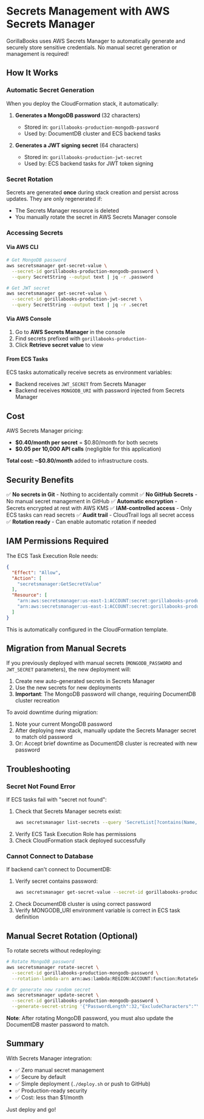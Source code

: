 # Secrets Management with AWS Secrets Manager

GorillaBooks uses AWS Secrets Manager to automatically generate and securely store sensitive credentials. No manual secret generation or management is required!

## How It Works

### Automatic Secret Generation

When you deploy the CloudFormation stack, it automatically:

1. **Generates a MongoDB password** (32 characters)
   - Stored in: `gorillabooks-production-mongodb-password`
   - Used by: DocumentDB cluster and ECS backend tasks

2. **Generates a JWT signing secret** (64 characters)
   - Stored in: `gorillabooks-production-jwt-secret`
   - Used by: ECS backend tasks for JWT token signing

### Secret Rotation

Secrets are generated **once** during stack creation and persist across updates. They are only regenerated if:
- The Secrets Manager resource is deleted
- You manually rotate the secret in AWS Secrets Manager console

### Accessing Secrets

#### Via AWS CLI

```bash
# Get MongoDB password
aws secretsmanager get-secret-value \
  --secret-id gorillabooks-production-mongodb-password \
  --query SecretString --output text | jq -r .password

# Get JWT secret
aws secretsmanager get-secret-value \
  --secret-id gorillabooks-production-jwt-secret \
  --query SecretString --output text | jq -r .secret
```

#### Via AWS Console

1. Go to **AWS Secrets Manager** in the console
2. Find secrets prefixed with `gorillabooks-production-`
3. Click **Retrieve secret value** to view

#### From ECS Tasks

ECS tasks automatically receive secrets as environment variables:
- Backend receives `JWT_SECRET` from Secrets Manager
- Backend receives `MONGODB_URI` with password injected from Secrets Manager

## Cost

AWS Secrets Manager pricing:
- **$0.40/month per secret** = $0.80/month for both secrets
- **$0.05 per 10,000 API calls** (negligible for this application)

**Total cost: ~$0.80/month** added to infrastructure costs.

## Security Benefits

✅ **No secrets in Git** - Nothing to accidentally commit
✅ **No GitHub Secrets** - No manual secret management in GitHub
✅ **Automatic encryption** - Secrets encrypted at rest with AWS KMS
✅ **IAM-controlled access** - Only ECS tasks can read secrets
✅ **Audit trail** - CloudTrail logs all secret access
✅ **Rotation ready** - Can enable automatic rotation if needed

## IAM Permissions Required

The ECS Task Execution Role needs:
```json
{
  "Effect": "Allow",
  "Action": [
    "secretsmanager:GetSecretValue"
  ],
  "Resource": [
    "arn:aws:secretsmanager:us-east-1:ACCOUNT:secret:gorillabooks-production-mongodb-password-*",
    "arn:aws:secretsmanager:us-east-1:ACCOUNT:secret:gorillabooks-production-jwt-secret-*"
  ]
}
```

This is automatically configured in the CloudFormation template.

## Migration from Manual Secrets

If you previously deployed with manual secrets (`MONGODB_PASSWORD` and `JWT_SECRET` parameters), the new deployment will:

1. Create new auto-generated secrets in Secrets Manager
2. Use the new secrets for new deployments
3. **Important**: The MongoDB password will change, requiring DocumentDB cluster recreation

To avoid downtime during migration:
1. Note your current MongoDB password
2. After deploying new stack, manually update the Secrets Manager secret to match old password
3. Or: Accept brief downtime as DocumentDB cluster is recreated with new password

## Troubleshooting

### Secret Not Found Error

If ECS tasks fail with "secret not found":
1. Check that Secrets Manager secrets exist:
   ```bash
   aws secretsmanager list-secrets --query 'SecretList[?contains(Name, `gorillabooks`)]'
   ```
2. Verify ECS Task Execution Role has permissions
3. Check CloudFormation stack deployed successfully

### Cannot Connect to Database

If backend can't connect to DocumentDB:
1. Verify secret contains password:
   ```bash
   aws secretsmanager get-secret-value --secret-id gorillabooks-production-mongodb-password
   ```
2. Check DocumentDB cluster is using correct password
3. Verify MONGODB_URI environment variable is correct in ECS task definition

## Manual Secret Rotation (Optional)

To rotate secrets without redeploying:

```bash
# Rotate MongoDB password
aws secretsmanager rotate-secret \
  --secret-id gorillabooks-production-mongodb-password \
  --rotation-lambda-arn arn:aws:lambda:REGION:ACCOUNT:function:RotateSecret

# Or generate new random secret
aws secretsmanager update-secret \
  --secret-id gorillabooks-production-mongodb-password \
  --generate-secret-string '{"PasswordLength":32,"ExcludeCharacters":"\"@/\\\\"}'
```

**Note**: After rotating MongoDB password, you must also update the DocumentDB master password to match.

## Summary

With Secrets Manager integration:
- ✅ Zero manual secret management
- ✅ Secure by default
- ✅ Simple deployment (`./deploy.sh` or push to GitHub)
- ✅ Production-ready security
- ✅ Cost: less than $1/month

Just deploy and go!
